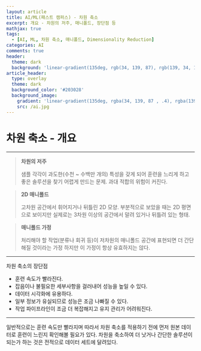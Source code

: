```yaml
---
layout: article
title: AI/ML(패스트 캠퍼스) - 차원 축소
excerpt: 개요 - 차원의 저주, 매니폴드, 장단점 등
mathjax: true
tags:
  - [AI, ML, 차원 축소, 매니폴드, Dimensionality Reduction]
categories: AI
comments: true
header:
  theme: dark
  background: 'linear-gradient(135deg, rgb(34, 139, 87), rgb(139, 34, 139))'
article_header:
  type: overlay
  theme: dark
  background_color: '#203028'
  background_image:
    gradient: 'linear-gradient(135deg, rgba(34, 139, 87 , .4), rgba(139, 34, 139, .4))'
    src: /ai.jpg
---
```


# 차원 축소 - 개요

---

> **차원의 저주**
>
> 샘플 각각이 과도한(수천 ~ 수백만 개의) 특성을 갖게 되어 훈련을 느리게 하고
> 좋은 솔루션을 찾기 어렵게 만드는 문제. 과대 적합의 위험이 커진다.


> **2D 매니폴드**
>
> 고차원 공간에서 휘어지거나 뒤틀린 2D 모양. 부분적으로 보았을 때는 2D 평면으로 보이지만
> 실제로는 3차원 이상의 공간에서 말려 있거나 뒤틀려 있는 형태.


> **매니폴드 가정**
>
> 처리해야 할 작업(분류나 회귀 등)이 저차원의 매니폴드 공간에 표현되면 더 간단해질 것이라는 가정
> 하지만 이 가정이 항상 유효하지는 않다.

---

차원 축소의 장단점
- 훈련 속도가 빨라진다.
- 잡음이나 불필요한 세부사항을 걸러내어 성능을 높일 수 있다.
- 데이터 시각화에 유용하다.
- 일부 정보가 유실되므로 성능은 조금 나빠질 수 있다.
- 작업 파이프라인이 조금 더 복잡해지고 유지 관리가 어려워진다.

---

일반적으로는 훈련 속도만 빨라지며 따라서 차원 축소를 적용하기 전에 먼저 원본 데이터로 훈련이 느린지
확인해볼 필요가 있다. 차원을 축소하여 더 낫거나 간단한 솔루션이 되는가 하는 것은 전적으로 데이터 세트에
달려있다.
